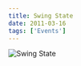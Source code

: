 ```yaml
---
title: Swing State
date: 2011-03-16
tags: ['Events']
---
```


![Swing State](/rm_ation/images/2011-03-16.jpg)
